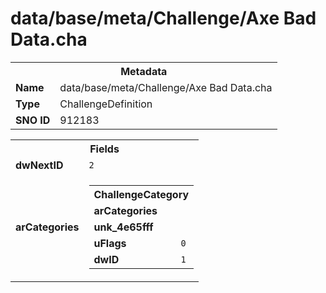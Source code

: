 <h1>data/base/meta/Challenge/Axe Bad Data.cha</h1><table><tr><th colspan="100%">Metadata</th></tr><tr><td><b>Name</b></td><td>data/base/meta/Challenge/Axe Bad Data.cha</td></tr><tr><td><b>Type</b></td><td>ChallengeDefinition</td></tr><tr><td><b>SNO ID</b></td><td>912183</td></tr></table>

<table><tr><th colspan="100%">Fields</th></tr><tr><td><b>dwNextID</b></td><td><code>2</code></td></tr><tr><td><b>arCategories</b></td><td><table><tr><th colspan="100%">ChallengeCategory</th></tr><tr><td><b>arCategories</b></td><td></td></tr><tr><td><b>unk_4e65fff</b></td><td></td></tr><tr><td><b>uFlags</b></td><td><code>0</code></td></tr><tr><td><b>dwID</b></td><td><code>1</code></td></tr></table>


</td></tr></table>

